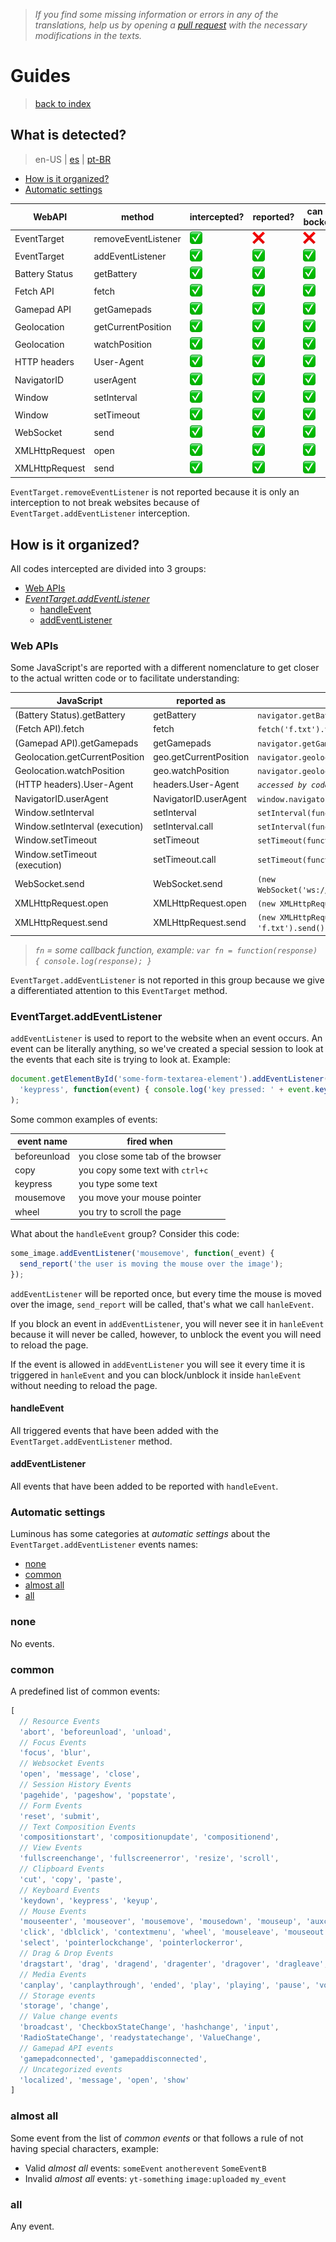 > *If you find some missing information or errors in any of the translations, help us by opening a [pull request](https://github.com/gbaptista/luminous/pulls) with the necessary modifications in the texts.*

# Guides
> [back to index](../)

## What is detected?
> en-US | [es](../../../es/guides/how-it-works/what-is-detected.md) | [pt-BR](../../../pt-BR/guides/how-it-works/what-is-detected.md)

- [How is it organized?](#how-is-it-organized)
- [Automatic settings](#automatic-settings)

| WebAPI         | method              | intercepted?                                                                   | reported?                                                                      | can be bocked?                                                                 |
| -------------- | ------------------- | ------------------------------------------------------------------------------ | ------------------------------------------------------------------------------ | ------------------------------------------------------------------------------ |
| EventTarget    | removeEventListener | ![white_check_mark](../../../../images/doc/global/guides/white_check_mark.png) | ![x](../../../../images/doc/global/guides/x.png)                               | ![x](../../../../images/doc/global/guides/x.png)                               |
| EventTarget    | addEventListener    | ![white_check_mark](../../../../images/doc/global/guides/white_check_mark.png) | ![white_check_mark](../../../../images/doc/global/guides/white_check_mark.png) | ![white_check_mark](../../../../images/doc/global/guides/white_check_mark.png) |
| Battery Status | getBattery          | ![white_check_mark](../../../../images/doc/global/guides/white_check_mark.png) | ![white_check_mark](../../../../images/doc/global/guides/white_check_mark.png) | ![white_check_mark](../../../../images/doc/global/guides/white_check_mark.png) |
| Fetch API      | fetch               | ![white_check_mark](../../../../images/doc/global/guides/white_check_mark.png) | ![white_check_mark](../../../../images/doc/global/guides/white_check_mark.png) | ![white_check_mark](../../../../images/doc/global/guides/white_check_mark.png) |
| Gamepad API    | getGamepads         | ![white_check_mark](../../../../images/doc/global/guides/white_check_mark.png) | ![white_check_mark](../../../../images/doc/global/guides/white_check_mark.png) | ![white_check_mark](../../../../images/doc/global/guides/white_check_mark.png) |
| Geolocation    | getCurrentPosition  | ![white_check_mark](../../../../images/doc/global/guides/white_check_mark.png) | ![white_check_mark](../../../../images/doc/global/guides/white_check_mark.png) | ![white_check_mark](../../../../images/doc/global/guides/white_check_mark.png) |
| Geolocation    | watchPosition       | ![white_check_mark](../../../../images/doc/global/guides/white_check_mark.png) | ![white_check_mark](../../../../images/doc/global/guides/white_check_mark.png) | ![white_check_mark](../../../../images/doc/global/guides/white_check_mark.png) |
| HTTP headers   | User-Agent          | ![white_check_mark](../../../../images/doc/global/guides/white_check_mark.png) | ![white_check_mark](../../../../images/doc/global/guides/white_check_mark.png) | ![white_check_mark](../../../../images/doc/global/guides/white_check_mark.png) |
| NavigatorID    | userAgent           | ![white_check_mark](../../../../images/doc/global/guides/white_check_mark.png) | ![white_check_mark](../../../../images/doc/global/guides/white_check_mark.png) | ![white_check_mark](../../../../images/doc/global/guides/white_check_mark.png) |
| Window         | setInterval         | ![white_check_mark](../../../../images/doc/global/guides/white_check_mark.png) | ![white_check_mark](../../../../images/doc/global/guides/white_check_mark.png) | ![white_check_mark](../../../../images/doc/global/guides/white_check_mark.png) |
| Window         | setTimeout          | ![white_check_mark](../../../../images/doc/global/guides/white_check_mark.png) | ![white_check_mark](../../../../images/doc/global/guides/white_check_mark.png) | ![white_check_mark](../../../../images/doc/global/guides/white_check_mark.png) |
| WebSocket      | send                | ![white_check_mark](../../../../images/doc/global/guides/white_check_mark.png) | ![white_check_mark](../../../../images/doc/global/guides/white_check_mark.png) | ![white_check_mark](../../../../images/doc/global/guides/white_check_mark.png) |
| XMLHttpRequest | open                | ![white_check_mark](../../../../images/doc/global/guides/white_check_mark.png) | ![white_check_mark](../../../../images/doc/global/guides/white_check_mark.png) | ![white_check_mark](../../../../images/doc/global/guides/white_check_mark.png) |
| XMLHttpRequest | send                | ![white_check_mark](../../../../images/doc/global/guides/white_check_mark.png) | ![white_check_mark](../../../../images/doc/global/guides/white_check_mark.png) | ![white_check_mark](../../../../images/doc/global/guides/white_check_mark.png) |

`EventTarget.removeEventListener` is not reported because it is only an interception to not break websites because of `EventTarget.addEventListener` interception.

## How is it organized?

All codes intercepted are divided into 3 groups:
- [Web APIs](#web-apis)
- [*EventTarget.addEventListener*](#eventtargetaddeventlistener)
  - [handleEvent](#handleevent)
  - [addEventListener](#addeventlistener)

### Web APIs

Some JavaScript's are reported with a different nomenclature to get closer to the actual written code or to facilitate understanding:

| JavaScript                     | reported as            | example code                                         |
| ------------------------------ | ---------------------- | ---------------------------------------------------- |
| (Battery Status).getBattery    | getBattery             | `navigator.getBattery().then(fn)`                    |
| (Fetch API).fetch              | fetch                  | `fetch('f.txt').then(fn)`                            |
| (Gamepad API).getGamepads      | getGamepads            | `navigator.getGamepads()`                            |
| Geolocation.getCurrentPosition | geo.getCurrentPosition | `navigator.geolocation.getCurrentPosition(fn)`       |
| Geolocation.watchPosition      | geo.watchPosition      | `navigator.geolocation.watchPosition(fn)`            |
| (HTTP headers).User-Agent      | headers.User-Agent     | *`accessed by code on server side`*                  |
| NavigatorID.userAgent          | NavigatorID.userAgent  | `window.navigator.userAgent`                         |
| Window.setInterval             | setInterval            | `setInterval(function() { }, 1000)`                  |
| Window.setInterval (execution) | setInterval.call       | `setInterval(function() { /*call*/ }, 1000)`         |
| Window.setTimeout              | setTimeout             | `setTimeout(function() { }, 1000)`                   |
| Window.setTimeout (execution)  | setTimeout.call        | `setTimeout(function() { /*call*/ }, 1000)`          |
| WebSocket.send                 | WebSocket.send         | `(new WebSocket('ws://host:80')).send('hello')`      |
| XMLHttpRequest.open            | XMLHttpRequest.open    | `(new XMLHttpRequest()).open('GET', 'f.txt')`        |
| XMLHttpRequest.send            | XMLHttpRequest.send    | `(new XMLHttpRequest()).open('GET', 'f.txt').send()` |

> *`fn` = some callback function, example: `var fn = function(response) { console.log(response); }`*

`EventTarget.addEventListener` is not reported in this group because we give a differentiated attention to this `EventTarget` method.

### EventTarget.addEventListener

`addEventListener` is used to report to the website when an event occurs. An event can be literally anything, so we've created a special session to look at the events that each site is trying to look at. Example:
```javascript
document.getElementById('some-form-textarea-element').addEventListener(
  'keypress', function(event) { console.log('key pressed: ' + event.key); }
);
```

Some common examples of events:

| event name   | fired when                        |
| ------------ | --------------------------------- |
| beforeunload | you close some tab of the browser |
| copy         | you copy some text with `ctrl+c`  |
| keypress     | you type some text                |
| mousemove    | you move your mouse pointer       |
| wheel        | you try to scroll the page        |

What about the `handleEvent` group? Consider this code:

```javascript
some_image.addEventListener('mousemove', function(_event) {
  send_report('the user is moving the mouse over the image');
});
```

`addEventListener` will be reported once, but every time the mouse is moved over the image, `send_report` will be called, that's what we call `hanleEvent`.

If you block an event in `addEventListener`, you will never see it in `hanleEvent` because it will never be called, however, to unblock the event you will need to reload the page.

If the event is allowed in `addEventListener` you will see it every time it is triggered in `hanleEvent` and you can block/unblock it inside `hanleEvent` without needing to reload the page.

#### handleEvent

All triggered events that have been added with the `EventTarget.addEventListener` method.

#### addEventListener

All events that have been added to be reported with `handleEvent`.

### Automatic settings

Luminous has some categories at *automatic settings* about the `EventTarget.addEventListener` events names:

- [none](#none)
- [common](#common)
- [almost all](#almost-all)
- [all](#all)

### none

No events.

### common

A predefined list of common events:
```javascript
[
  // Resource Events
  'abort', 'beforeunload', 'unload',
  // Focus Events
  'focus', 'blur',
  // Websocket Events
  'open', 'message', 'close',
  // Session History Events
  'pagehide', 'pageshow', 'popstate',
  // Form Events
  'reset', 'submit',
  // Text Composition Events
  'compositionstart', 'compositionupdate', 'compositionend',
  // View Events
  'fullscreenchange', 'fullscreenerror', 'resize', 'scroll',
  // Clipboard Events
  'cut', 'copy', 'paste',
  // Keyboard Events
  'keydown', 'keypress', 'keyup',
  // Mouse Events
  'mouseenter', 'mouseover', 'mousemove', 'mousedown', 'mouseup', 'auxclick',
  'click', 'dblclick', 'contextmenu', 'wheel', 'mouseleave', 'mouseout',
  'select', 'pointerlockchange', 'pointerlockerror',
  // Drag & Drop Events
  'dragstart', 'drag', 'dragend', 'dragenter', 'dragover', 'dragleave', 'drop',
  // Media Events
  'canplay', 'canplaythrough', 'ended', 'play', 'playing', 'pause', 'volumechange',
  // Storage events
  'storage', 'change',
  // Value change events
  'broadcast', 'CheckboxStateChange', 'hashchange', 'input',
  'RadioStateChange', 'readystatechange', 'ValueChange',
  // Gamepad API events
  'gamepadconnected', 'gamepaddisconnected',
  // Uncategorized events
  'localized', 'message', 'open', 'show'
]
```

### almost all
Some event from the list of *common events* or that follows a rule of not having special characters, example:

- Valid *almost all* events: `someEvent` `anotherevent` `SomeEventB`
- Invalid *almost all* events: `yt-something` `image:uploaded` `my_event`

### all

Any event.
